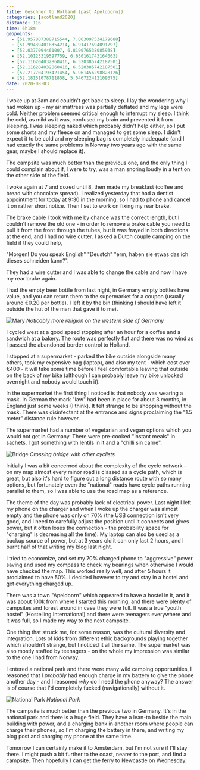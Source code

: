 ```yaml
--- 
title: Geschner to Holland (past Apeldoorn))
categories: [scotland2020]
distance: 116
time: 6h18m
geopoints: 
  - [51.957807388715544, 7.003097534179688]
  - [51.994394018354214, 6.91417694091797]
  - [52.0377094461007, 6.819076538085938]
  - [52.10123319597759, 6.650161743164063]
  - [52.116204032860416, 6.520385742187501]
  - [52.116204032860416, 6.520385742187501]
  - [52.217704193421454, 5.961456298828126]
  - [52.18151078711858, 5.546722412109375]
date: 2020-08-03
---
```


I woke up at 3am and couldn't get back to sleep. I lay the wondering why I had
woken up - my air mattress was partially deflated and my legs were cold.
Neither problem seemed critical enough to interrupt my sleep. I think the
cold, as mild as it was, confused my brain and prevented it from sleeping. I
was sleeping naked which probably didn't help either, so I put some shorts and
my fleece on and managed to get some sleep. I didn't expect it to be cold and
my sleeping bag is completely inadequate (and I had exactly the same problems
in Norway two years ago with the same gear, maybe I should replace it).

The campsite was much better than the previous one, and the only thing I could
complain about if, I were to try, was a man snoring loudly in a tent on the
other side of the field.

I woke again at 7 and dozed until 8, then made my breakfast (coffee and bread
with chocolate spread). I realized yesterday that had a dentist appointment
for today at 9:30 in the morning, so I had to phone and cancel it on rather
short notice. Then I set to work on fixing my rear brake.

The brake cable I took with me by chance was the correct length, but I couldn't
remove the old one - in order to remove a brake cable you need to pull it from
the front through the tubes, but it was frayed in both directions at the end,
and I had no wire cutter. I asked a Dutch couple camping on the field if they
could help, 

"Morgen! Do you speak English" 
"Deustch" 
"erm, haben sie etwas das ich dieses schneiden kann?".

They had a wire cutter and I was able to change the cable and now I have my
rear brake again.

I had the empty beer bottle from last night, in Germany empty bottles have
value, and you can return them to the supermarket for a coupon (usually around
€0.20 per bottle). I left it by the bin (thinking I should have left it
outside the hut of the man that gave it to me).

![Mary](/images/scotland/2020-08-03-1.jpg)
_Noticably more religion on the western side of Germany_

I cycled west at a good speed stopping after an hour for a coffee and a
sandwich at a bakery. The route was perfectly flat and there was no wind as I
passed the abandoned border control to Holland.

I stopped at a supermarket - parked the bike outside alongside many others,
took my expensive bag (laptop), and also my tent - which cost over €400 - it
will take some time before I feel comfortable leaving that outside on the back
of my bike (although I can probably leave my bike unlocked overnight and
nobody would touch it).

In the supermarket the first thing I noticed is that nobody was wearing a
mask. In German the mark "law" had been in place for about 3 months, in
England just some weeks (I think). It felt strange to be shopping without
the mask. There was disinfectant at the entrance and signs proclaiming the
"1.5 meter" distance rule however.

The supermarket had a number of vegetarian and vegan options which you would
not get in Germany. There were pre-cooked "instant meals" in sachets. I got
something with lentils in it and a "chilli sin carne".

![Bridge](/images/scotland/2020-08-03-2.jpg)
_Crossing bridge with other cyclists_

Initially I was a bit concerned about the complexity of the cycle network - on
my map almost every minor road is classed as a cycle path, which is great, but
also it's hard to figure out a long distance route with so many options, but
fortunately even the "national" roads have cycle paths running parallel to
them, so I was able to use the road map as a reference.

The theme of the day was probably lack of electrical power. Last night I left
my phone on the charger and when I woke up the charger was almost empty and
the phone was only on 70% (the USB connection isn't very good, and I need to
carefully adjust the position until it connects and gives power, but it often
loses the connection - the probability space for "charging" is decreasing all
the time). My laptop can also be used as a backup source of power, but at 3
years old it can only last 2 hours, and I burnt half of that writing my blog
last night.

I tried to economize, and set my 70% charged phone to "aggressive" power
saving and used my compass to check my bearings when otherwise I would have
checked the map. This worked really well, and after 5 hours it proclaimed to
have 50%. I decided however to try and stay in a hostel and get everything charged up.

There was a town "Apeldoorn" which appeared to have a hostel in it, and it was
about 100k from where I started this morning, and there were plenty of
campsites and forest around in case they were full. It was a true "youth
hostel" (Hostelling International) and there were teenagers everywhere and it
was full, so I made my way to the next campsite.

One thing that struck me, for some reason, was the cultural diversity and
integration. Lots of kids from different ethic backgrounds playing together
which shouldn't strange, but I noticed it all the same. The supermarket was
also mostly staffed by teenagers - on the whole my impression was similar to
the one I had from Norway.

I entered a national park and there were many wild camping opportunities, I
reasoned that I _probably_ had enough charge in my battery to give the phone
another day - and I reasoned _why_ do I need the phone anyway? The answer is
of course that I'd completely fucked (navigationally) without it.

![National Park](/images/scotland/2020-08-03-3.jpg)
_National Park_

The campsite is much better than the previous two in Germany. It's in the
national park and there is a huge field. They have a lean-to beside the main
building with power, and a charging bank in another room where people can
charge their phones, so I'm charging the battery in there, and writing my blog
post and charging my phone at the same time.

Tomorrow I can certainly make it to Amsterdam, but I'm not sure if I'll stay
there. I might push a bit further to the coast, nearer to the port, and find a
campsite. Then hopefully I can get the ferry to Newcastle on Wednesday.
